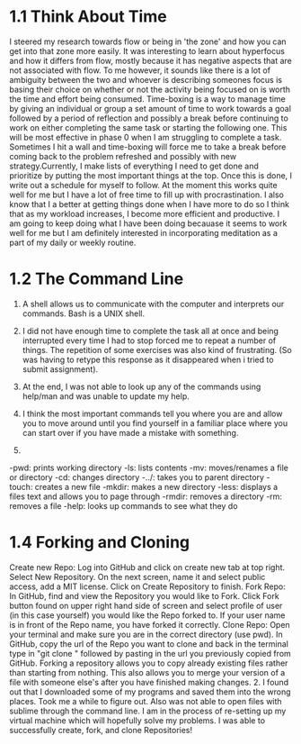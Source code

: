 # 1.1 Think About Time

I steered my research towards flow or being in 'the zone' and how you can get into that zone more easily. It was interesting to learn about hyperfocus and how it differs from flow, mostly because it has negative aspects that are not associated with flow. To me however, it sounds like there is a lot of ambiguity between the two and whoever is describing someones focus is basing their choice on whether or not the activity being focused on is worth the time and effort being consumed. Time-boxing is a way to manage time by giving an individual or group a set amount of time to work towards a goal followed by a period of reflection and possibly a break before continuing to work on either completing the same task or starting the following one. This will be most effective in phase 0 when I am struggling to complete a task. Sometimes I hit a wall and time-boxing will force me to take a break before coming back to the problem refreshed and possibly with  new strategy.Currently, I make lists of everything I need to get done and prioritize by putting the most important things at the top. Once this is done, I write out a schedule for myself to follow. At the moment this works quite well for me but I have a lot of free time to fill up with procrastination. I also know that I a better at getting things done when I have more to do so I think that as my workload increases, I become more efficient and productive. I am going to keep doing what I have been doing becauase it seems to work well for me but I am definitely interested in incorporating meditation as a part of my daily or weekly routine.

# 1.2 The Command Line

1. A shell allows us to communicate with the computer and interprets our commands. Bash is a UNIX shell.

2. I did not have enough time to complete the task all at once and being interrupted every time I had to stop forced me to repeat a number of things. The repetition of some exercises was also kind of frustrating. (So was having to retype this response as it disappeared when i tried to submit assignment).

3. At the end, I was not able to look up any of the commands using help/man and was unable to update my help.

4. I think the most important commands tell you where you are and allow you to move around until you find yourself in a familiar place where you can start over if you have made a mistake with something.

5.
-pwd: prints working directory
-ls: lists contents
-mv: moves/renames a file or directory
-cd: changes directory
-../: takes you to parent directory
-touch: creates a new file
-mkdir: makes a new directory
-less: displays a files text and allows you to page through
-rmdir: removes a directory
-rm: removes a file
-help: looks up commands to see what they do

# 1.4 Forking and Cloning

Create new Repo: Log into GitHub and click on create new tab at top right. Select New Repository. On the next screen, name it and select public access, add a MIT license. Click on Create Repository to finish. 
Fork Repo: In GitHub, find and view the Repository you would like to Fork. Click Fork button found on upper right hand side of screen and select profile of user (in this case yourself) you would like the Repo forked to. If your user name is in front of the Repo name, you have forked it correctly.
Clone Repo: Open your terminal and make sure you are in the correct directory (use pwd). In GitHub, copy the url of the Repo you want to clone and back in the terminal type in "git clone " followed by pasting in the url you previously copied from GitHub.
Forking a repository allows you to copy already existing files rather than starting from nothing. This also allows you to merge your version of a file with someone else's after you have finished making changes.
 2. I found out that I downloaded some of my programs and saved them into the wrong places. Took me a while to figure out. Also was not able to open files with sublime through the command line. I am in the process of re-setting up my virtual machine which will hopefully solve my problems. I was able to successfully create, fork, and clone Repositories!